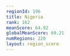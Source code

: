```yaml
---
regionId: 196
title: Nigeria
rank: 162
meanScore: 64.92
globalMeanScore: 69.21
numRegions: 220
layout: region_score
---
```

